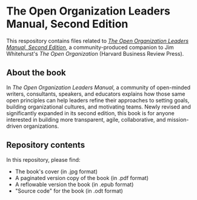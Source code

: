 # The Open Organization Leaders Manual, Second Edition

This respository contains files related to [_The Open Organization Leaders Manual, Second Edition_](https://opensource.com/open-organization/resources/leaders-manual), a community-produced companion to Jim Whitehurst's _The Open Organization_ (Harvard Business Review Press).

## About the book

In _The Open Organization Leaders Manual_, a community of open-minded writers, consultants, speakers, and educators explains how those same open principles can help leaders refine their approaches to setting goals, building organizational cultures, and motivating teams. Newly revised and significantly expanded in its second edition, this book is for anyone interested in building more transparent, agile, collaborative, and mission-driven organizations.

## Repository contents

In this repository, please find:

- The book's cover (in .jpg format)
- A paginated version copy of the book (in .pdf format)
- A reflowable version the book (in .epub format)
- "Source code" for the book (in .odt format)
